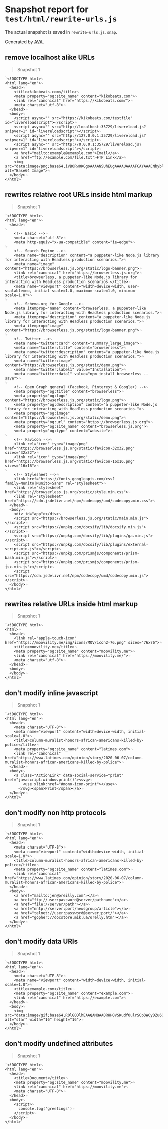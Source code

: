 # Snapshot report for `test/html/rewrite-urls.js`

The actual snapshot is saved in `rewrite-urls.js.snap`.

Generated by [AVA](https://avajs.dev).

## remove localhost alike URLs

> Snapshot 1

    `<!DOCTYPE html>␊
    <html lang="en">␊
      <head>␊
        <title>kikobeats.com</title>␊
        <meta property="og:site_name" content="kikobeats.com">␊
        <link rel="canonical" href="https://kikobeats.com/">␊
        <meta charset="utf-8">␊
      </head>␊
      <body>␊
        <script async="" src="https://kikobeats.com/testfile" id="livereloadscript"></script>␊
        <script async="" src="http://localhost:35729/livereload.js?snipver=1" id="livereloadscript"></script>␊
        <script async="" src="http://127.0.0.1:35729/livereload.js?snipver=1" id="livereloadscript"></script>␊
        <script async="" src="http://0.0.0.1:35729/livereload.js?snipver=1" id="livereloadscript"></script>␊
        <a href="mailto:example@example.com">Email</a>␊
        <a href="ftp://example.com/file.txt">FTP Link</a>␊
        <img src="data:image/png;base64,iVBORw0KGgoAAAANSUhEUgAAAAUAAAAFCAYAAACNbyblAAAAHElEQVQI12P4//8/w38GIAXDIBKE0DHxgljNBAAO9TXL0Y4OHwAAAABJRU5ErkJggg==" alt="Base64 Image">␊
      </body>␊
    </html>`

## rewrites relative root URLs inside html markup

> Snapshot 1

    `<!DOCTYPE html>␊
    <html lang="en">␊
      <head>␊
    ␊
        <!-- Basic -->␊
        <meta charset="utf-8">␊
        <meta http-equiv="x-ua-compatible" content="ie=edge">␊
    ␊
        <!-- Search Engine -->␊
        <meta name="description" content="a puppeter-like Node.js library for interacting with Headless production scenarios.">␊
        <meta name="image" content="https://browserless.js.org/static/logo-banner.png">␊
        <link rel="canonical" href="https://browserless.js.org">␊
        <title>browserless, a puppeter-like Node.js library for interacting with Headless production scenarios.</title>␊
        <meta name="viewport" content="width=device-width, user-scalable=no, initial-scale=1.0, maximum-scale=1.0, minimum-scale=1.0">␊
    ␊
        <!-- Schema.org for Google -->␊
        <meta itemprop="name" content="browserless, a puppeter-like Node.js library for interacting with Headless production scenarios.">␊
        <meta itemprop="description" content="a puppeter-like Node.js library for interacting with Headless production scenarios.">␊
        <meta itemprop="image" content="https://browserless.js.org/static/logo-banner.png">␊
    ␊
        <!-- Twitter -->␊
        <meta name="twitter:card" content="summary_large_image">␊
        <meta name="twitter:title" content="browserless">␊
        <meta name="twitter:description" content="a puppeter-like Node.js library for interacting with Headless production scenarios.">␊
        <meta name="twitter:image" content="https://browserless.js.org/static/demo.png">␊
        <meta name="twitter:label1" value="Installation">␊
        <meta name="twitter:data1" value="npm install browserless --save">␊
    ␊
        <!-- Open Graph general (Facebook, Pinterest & Google+) -->␊
        <meta property="og:title" content="browserless">␊
        <meta property="og:logo" content="https://browserless.js.org/static/logo.png">␊
        <meta property="og:description" content="a puppeter-like Node.js library for interacting with Headless production scenarios.">␊
        <meta property="og:image" content="https://browserless.js.org/static/demo.png">␊
        <meta property="og:url" content="https://browserless.js.org">␊
        <meta property="og:site_name" content="browserless.js.org">␊
        <meta property="og:type" content="website">␊
    ␊
        <!-- Favicon -->␊
        <link rel="icon" type="image/png" href="https://browserless.js.org/static/favicon-32x32.png" sizes="32x32">␊
        <link rel="icon" type="image/png" href="https://browserless.js.org/static/favicon-16x16.png" sizes="16x16">␊
    ␊
        <!-- Stylesheet -->␊
        <link href="https://fonts.googleapis.com/css?family=Nunito|Nunito+Sans" rel="stylesheet">␊
        <link rel="stylesheet" href="https://browserless.js.org/static/style.min.css">␊
        <link rel="stylesheet" href="https://cdn.jsdelivr.net/npm/codecopy/umd/codecopy.min.css">␊
      </head>␊
      <body>␊
        <div id="app"></div>␊
        <script src="https://browserless.js.org/static/main.min.js"></script>␊
        <script src="https://unpkg.com/docsify/lib/docsify.min.js"></script>␊
        <script src="https://unpkg.com/docsify/lib/plugins/ga.min.js"></script>␊
        <script src="https://unpkg.com/docsify/lib/plugins/external-script.min.js"></script>␊
        <script src="https://unpkg.com/prismjs/components/prism-bash.min.js"></script>␊
        <script src="https://unpkg.com/prismjs/components/prism-jsx.min.js"></script>␊
        <script src="https://cdn.jsdelivr.net/npm/codecopy/umd/codecopy.min.js"></script>␊
      </body>␊
    </html>`

## rewrites relative URLs inside html markup

> Snapshot 1

    `<!DOCTYPE html>␊
    <html>␊
      <head>␊
        <link rel="apple-touch-icon" href="https://moovility.me/img/icons/MOV/icon2-76.png" sizes="76x76">␊
        <title>moovility.me</title>␊
        <meta property="og:site_name" content="moovility.me">␊
        <link rel="canonical" href="https://moovility.me/">␊
        <meta charset="utf-8">␊
      </head>␊
      <body>␊
      </body>␊
    </html>`

## don't modify inline javascript

> Snapshot 1

    `<!DOCTYPE html>␊
    <html lang="en">␊
      <head>␊
        <meta charset="UTF-8">␊
        <meta name="viewport" content="width=device-width, initial-scale=1.0">␊
        <title>column-muralist-honors-african-americans-killed-by-police</title>␊
        <meta property="og:site_name" content="latimes.com">␊
        <link rel="canonical" href="https://www.latimes.com/opinion/story/2020-06-07/column-muralist-honors-african-americans-killed-by-police">␊
      </head>␊
      <body>␊
        <a class="ActionLink" data-social-service="print" href="javascript:window.print()"><svg>␊
            <use xlink:href="#mono-icon-print"></use>␊
          </svg><span>Print</span></a>␊
      </body>␊
    </html>`

## don't modify non http protocols

> Snapshot 1

    `<!DOCTYPE html>␊
    <html lang="en">␊
      <head>␊
        <meta charset="UTF-8">␊
        <meta name="viewport" content="width=device-width, initial-scale=1.0">␊
        <title>column-muralist-honors-african-americans-killed-by-police</title>␊
        <meta property="og:site_name" content="latimes.com">␊
        <link rel="canonical" href="https://www.latimes.com/opinion/story/2020-06-07/column-muralist-honors-african-americans-killed-by-police">␊
      </head>␊
      <body>␊
        <a href="mailto:jen@oreilly.com"></a>␊
        <a href="ftp://user:password@server/pathname"></a>␊
        <a href="file://server/path"></a>␊
        <a href="nntp://server:port/newsgroup/article"></a>␊
        <a href="telnet://user:password@server:port/"></a>␊
        <a href="gopher://docstore.mik.ua/orelly.htm"></a>␊
      </body>␊
    </html>`

## don't modify data URIs

> Snapshot 1

    `<!DOCTYPE html>␊
    <html lang="en">␊
      <head>␊
        <meta charset="UTF-8">␊
        <meta name="viewport" content="width=device-width, initial-scale=1.0">␊
        <title>example.com</title>␊
        <meta property="og:site_name" content="example.com">␊
        <link rel="canonical" href="https://example.com">␊
      </head>␊
      <body>␊
        <img src="data:image/gif;base64,R0lGODlhEAAQAMQAAORHHOVSKudfOulrSOp3WOyDZu6QdvCchPGolfO0o/XBs/fNwfjZ0frl3/zy7////wAAAAAAAAAAAAAAAAAAAAAAAAAAAAAAAAAAAAAAAAAAAAAAAAAAAAAAAAAAAAAAACH5BAkAABAALAAAAAAQABAAAAVVICSOZGlCQAosJ6mu7fiyZeKqNKToQGDsM8hBADgUXoGAiqhSvp5QAnQKGIgUhwFUYLCVDFCrKUE1lBavAViFIDlTImbKC5Gm2hB0SlBCBMQiB0UjIQA7" alt="star" width="16" height="16">␊
      </body>␊
    </html>`

## don't modify undefined attributes

> Snapshot 1

    `<!DOCTYPE html>␊
    <html lang="en">␊
      <head>␊
        <title>Document</title>␊
        <meta property="og:site_name" content="moovility.me">␊
        <link rel="canonical" href="https://moovility.me">␊
        <meta charset="UTF-8">␊
      </head>␊
      <body>␊
        <script>␊
          console.log('greetings')␊
        </script>␊
      </body>␊
    </html>`
